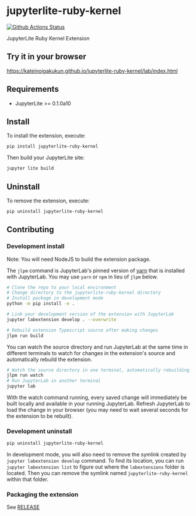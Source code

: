 # jupyterlite-ruby-kernel

[![Github Actions Status](https://github.com/github_username/jupyterlite-ruby-kernel/workflows/Build/badge.svg)](https://github.com/github_username/jupyterlite-ruby-kernel/actions/workflows/build.yml)

JupyterLite Ruby Kernel Extension

## Try it in your browser

https://kateinoigakukun.github.io/jupyterlite-ruby-kernel/lab/index.html

## Requirements

* JupyterLite >= 0.1.0a10

## Install

To install the extension, execute:

```bash
pip install jupyterlite-ruby-kernel
```

Then build your JupyterLite site:

```bash
jupyter lite build
```

## Uninstall

To remove the extension, execute:

```bash
pip uninstall jupyterlite-ruby-kernel
```

## Contributing

### Development install

Note: You will need NodeJS to build the extension package.

The `jlpm` command is JupyterLab's pinned version of
[yarn](https://yarnpkg.com/) that is installed with JupyterLab. You may use
`yarn` or `npm` in lieu of `jlpm` below.

```bash
# Clone the repo to your local environment
# Change directory to the jupyterlite-ruby-kernel directory
# Install package in development mode
python -m pip install -e .

# Link your development version of the extension with JupyterLab
jupyter labextension develop . --overwrite

# Rebuild extension Typescript source after making changes
jlpm run build
```

You can watch the source directory and run JupyterLab at the same time in different terminals to watch for changes in the extension's source and automatically rebuild the extension.

```bash
# Watch the source directory in one terminal, automatically rebuilding when needed
jlpm run watch
# Run JupyterLab in another terminal
jupyter lab
```

With the watch command running, every saved change will immediately be built locally and available in your running JupyterLab. Refresh JupyterLab to load the change in your browser (you may need to wait several seconds for the extension to be rebuilt).


### Development uninstall

```bash
pip uninstall jupyterlite-ruby-kernel
```

In development mode, you will also need to remove the symlink created by `jupyter labextension develop`
command. To find its location, you can run `jupyter labextension list` to figure out where the `labextensions`
folder is located. Then you can remove the symlink named `jupyterlite-ruby-kernel` within that folder.

### Packaging the extension

See [RELEASE](RELEASE.md)
